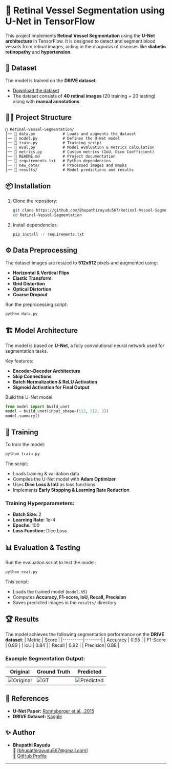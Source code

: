 # 🏥 Retinal Vessel Segmentation using U-Net in TensorFlow

This project implements **Retinal Vessel Segmentation** using the **U-Net architecture** in TensorFlow. It is designed to detect and segment blood vessels from retinal images, aiding in the diagnosis of diseases like **diabetic retinopathy** and **hypertension**.

## 📌 Dataset
The model is trained on the **DRIVE dataset**:
- [Download the dataset](https://www.kaggle.com/datasets/zionfuo/drive2004)
- The dataset consists of **40 retinal images** (20 training + 20 testing) along with **manual annotations**.

## 💁️‍♂️ Project Structure
```
📂 Retinal-Vessel-Segmentation/
│── 📝 data.py            # Loads and augments the dataset
│── 📝 model.py           # Defines the U-Net model
│── 📝 train.py           # Training script
│── 📝 eval.py            # Model evaluation & metrics calculation
│── 📝 metrics.py         # Custom metrics (IoU, Dice Coefficient)
│── 📝 README.md          # Project documentation
│── 📝 requirements.txt   # Python dependencies
│── 📂 new_data/          # Processed images and masks
│── 📂 results/           # Model predictions and results
```

## 📦 Installation
1. Clone the repository:
   ```bash
   git clone https://github.com/Bhupathirayudu567/Retinal-Vessel-Segmentation.git
   cd Retinal-Vessel-Segmentation
   ```
2. Install dependencies:
   ```bash
   pip install -r requirements.txt
   ```

## ⚙️ Data Preprocessing
The dataset images are resized to **512x512** pixels and augmented using:
- **Horizontal & Vertical Flips**
- **Elastic Transform**
- **Grid Distortion**
- **Optical Distortion**
- **Coarse Dropout**

Run the preprocessing script:
```bash
python data.py
```

## 🏗️ Model Architecture
The model is based on **U-Net**, a fully convolutional neural network used for segmentation tasks.

Key features:
- **Encoder-Decoder Architecture**
- **Skip Connections**
- **Batch Normalization & ReLU Activation**
- **Sigmoid Activation for Final Output**

Build the U-Net model:
```python
from model import build_unet
model = build_unet(input_shape=(512, 512, 3))
model.summary()
```

## 🚀 Training
To train the model:
```bash
python train.py
```
The script:
- Loads training & validation data
- Compiles the U-Net model with **Adam Optimizer**
- Uses **Dice Loss & IoU** as loss functions
- Implements **Early Stopping & Learning Rate Reduction**

### **Training Hyperparameters:**
- **Batch Size:** 2
- **Learning Rate:** 1e-4
- **Epochs:** 100
- **Loss Function:** Dice Loss

## 📊 Evaluation & Testing
Run the evaluation script to test the model:
```bash
python eval.py
```
This script:
- Loads the trained model (`model.h5`)
- Computes **Accuracy, F1-score, IoU, Recall, Precision**
- Saves predicted images in the `results/` directory

## 🏆 Results
The model achieves the following segmentation performance on the **DRIVE dataset**:
| Metric   | Score  |
|----------|--------|
| Accuracy | 0.95   |
| F1-Score | 0.89   |
| IoU      | 0.84   |
| Recall   | 0.92   |
| Precision| 0.88   |

### Example Segmentation Output:
| **Original** | **Ground Truth** | **Predicted** |
|-------------|-----------------|--------------|
| ![Original](results/sample1.png) | ![GT](results/sample1_gt.png) | ![Predicted](results/sample1_pred.png) |

## 📌 References
- **U-Net Paper:** [Ronneberger et al., 2015](https://arxiv.org/abs/1505.04597)
- **DRIVE Dataset:** [Kaggle](https://www.kaggle.com/datasets/zionfuo/drive2004)

## ✨ Author
- **Bhupathi Rayudu**  
  📧 [bhupathirayudu567@gmail.com]  
  🔗 [GitHub Profile](https://github.com/Bhupathirayudu567)

---

